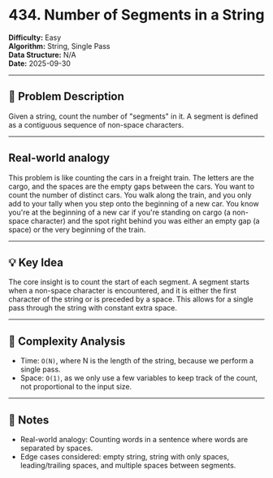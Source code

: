 # 434. Number of Segments in a String

**Difficulty:** Easy  
**Algorithm:** String, Single Pass  
**Data Structure:** N/A  
**Date:** 2025-09-30  

---

## 📝 Problem Description
Given a string, count the number of "segments" in it. A segment is defined as a contiguous sequence of non-space characters.

---

## Real-world analogy
This problem is like counting the cars in a freight train. The letters are the cargo, and the spaces are the empty gaps between the cars. You want to count the number of distinct cars. You walk along the train, and you only add to your tally when you step onto the beginning of a new car. You know you're at the beginning of a new car if you're standing on cargo (a non-space character) and the spot right behind you was either an empty gap (a space) or the very beginning of the train.

---

## 💡 Key Idea
The core insight is to count the start of each segment. A segment starts when a non-space character is encountered, and it is either the first character of the string or is preceded by a space. This allows for a single pass through the string with constant extra space.

---

## 🧮 Complexity Analysis
- Time: `O(N)`, where N is the length of the string, because we perform a single pass.
- Space: `O(1)`, as we only use a few variables to keep track of the count, not proportional to the input size.

---

## 📖 Notes
- Real-world analogy: Counting words in a sentence where words are separated by spaces.
- Edge cases considered: empty string, string with only spaces, leading/trailing spaces, and multiple spaces between segments.
